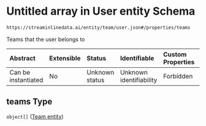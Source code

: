 # Untitled array in User entity Schema

```txt
https://streaminlinedata.ai/entity/team/user.json#/properties/teams
```

Teams that the user belongs to

| Abstract            | Extensible | Status         | Identifiable            | Custom Properties | Additional Properties | Access Restrictions | Defined In                                                                |
| :------------------ | :--------- | :------------- | :---------------------- | :---------------- | :-------------------- | :------------------ | :------------------------------------------------------------------------ |
| Can be instantiated | No         | Unknown status | Unknown identifiability | Forbidden         | Allowed               | none                | [user.json*](../out/schema/entity/teams/user.json "open original schema") |

## teams Type

`object[]` ([Team entity](team.md))
